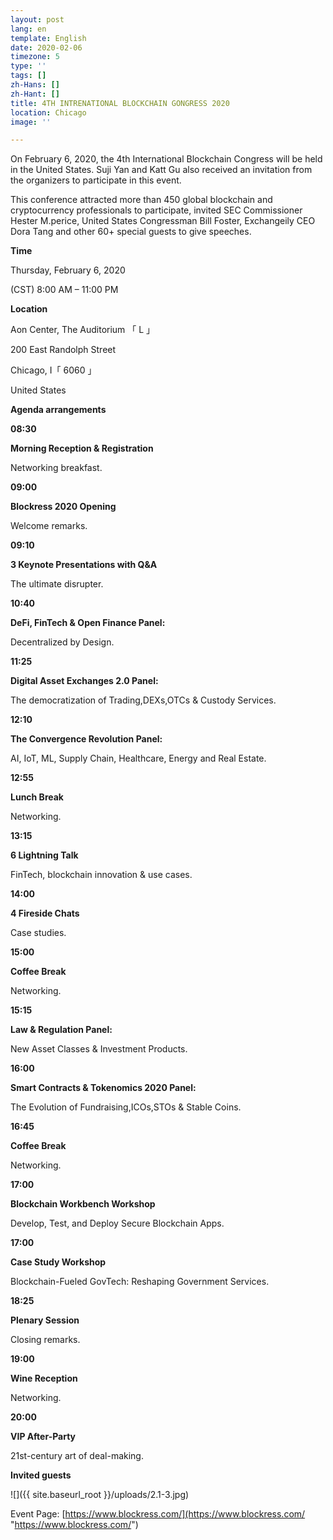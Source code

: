 ```yaml
---
layout: post
lang: en
template: English
date: 2020-02-06
timezone: 5
type: ''
tags: []
zh-Hans: []
zh-Hant: []
title: 4TH INTRENATIONAL BLOCKCHAIN GONGRESS 2020
location: Chicago
image: ''

---
```

On February 6, 2020, the 4th International Blockchain Congress will be held in the United States. Suji Yan and Katt Gu also received an invitation from the organizers to participate in this event.

This conference attracted more than 450 global blockchain and cryptocurrency professionals to participate, invited SEC Commissioner Hester M.perice, United States Congressman Bill Foster, Exchangeily CEO Dora Tang and other 60+ special guests to give speeches.

**Time**

Thursday, February 6, 2020

(CST) 8:00 AM – 11:00 PM

**Location**

Aon Center, The Auditorium 「 L 」

200 East Randolph Street

Chicago, I「 6060 」

United States

**Agenda arrangements**

**08:30**

**Morning Reception & Registration**

Networking breakfast.

**09:00**

**Blockress 2020 Opening**

Welcome remarks.

**09:10**

**3 Keynote Presentations with Q&A**

The ultimate disrupter.

**10:40**

**DeFi, FinTech & Open Finance Panel:**

Decentralized by Design.

**11:25**

**Digital Asset Exchanges 2.0 Panel:**

The democratization of Trading,DEXs,OTCs & Custody Services.

**12:10**

**The Convergence Revolution Panel:**

AI, IoT, ML, Supply Chain, Healthcare, Energy and Real Estate.

**12:55**

**Lunch Break**

Networking.

**13:15**

**6 Lightning Talk**

FinTech, blockchain innovation & use cases.

**14:00**

**4 Fireside Chats**

Case studies.

**15:00**

**Coffee Break**

Networking.

**15:15**

**Law & Regulation Panel:**

New Asset Classes & Investment Products.

**16:00**

**Smart Contracts & Tokenomics 2020 Panel:**

The Evolution of Fundraising,ICOs,STOs & Stable Coins.

**16:45**

**Coffee Break**

Networking.

**17:00**

**Blockchain Workbench Workshop**

Develop, Test, and Deploy Secure Blockchain Apps.

**17:00**

**Case Study Workshop**

Blockchain-Fueled GovTech: Reshaping Government Services.

**18:25**

**Plenary Session**

Closing remarks.

**19:00**

**Wine Reception**

Networking.

**20:00**

**VIP After-Party**

21st-century art of deal-making.

**Invited guests**

![]({{ site.baseurl_root }}/uploads/2.1-3.jpg)

Event Page: [https://www.blockress.com/](https://www.blockress.com/ "https://www.blockress.com/")
